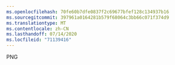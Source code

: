 ```yaml
---
ms.openlocfilehash: 70fe60b7dfe0837f2c69677bfef128c134937b16
ms.sourcegitcommit: 397961a0164281b579f68064c3bb66c071f374d9
ms.translationtype: MT
ms.contentlocale: zh-CN
ms.lasthandoff: 07/14/2020
ms.locfileid: "71139416"
---
```

PNG